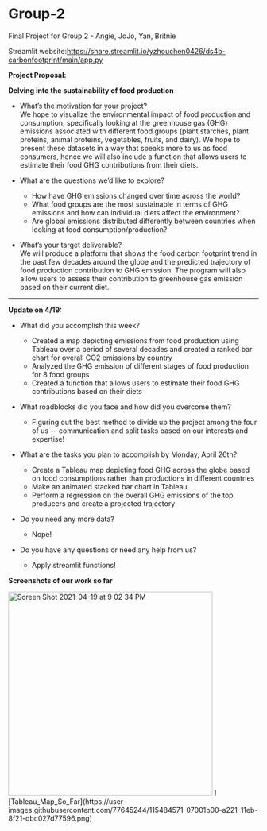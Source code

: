# Group-2
Final Project for Group 2 - Angie, JoJo, Yan, Britnie

Streamlit website:https://share.streamlit.io/yzhouchen0426/ds4b-carbonfootprint/main/app.py

**Project Proposal:**

**Delving into the sustainability of food production**

- What’s the motivation for your project?\
  We hope to visualize the environmental impact of food production and consumption, specifically looking at the greenhouse gas (GHG) emissions associated with different food 
  groups (plant starches, plant proteins, animal proteins, vegetables, fruits, and dairy). We hope to present these datasets in a way that speaks more to us as food consumers, hence we will also include a function that allows users to estimate their food GHG contributions from their diets.

- What are the questions we’d like to explore?
  - How have GHG emissions changed over time across the world?
  - What food groups are the most sustainable in terms of GHG emissions and how can individual diets affect the environment?
  - Are global emissions distributed differently between countries when looking at food consumption/production?

- What’s your target deliverable?\
  We will produce a platform that shows the food carbon footprint trend in the past few decades around the globe and the predicted trajectory of food production contribution 
  to GHG emission.
  The program will also allow users to assess their contribution to greenhouse gas emission based on their current diet.

***
**Update on 4/19:**

- What did you accomplish this week?
  - Created a map depicting emissions from food production using Tableau over a period of several decades and created a ranked bar chart for overall CO2 emissions by country
  - Analyzed the GHG emission of different stages of food production for 8 food groups
  - Created a function that allows users to estimate their food GHG contributions based on their diets

- What roadblocks did you face and how did you overcome them?
  - Figuring out the best method to divide up the project among the four of us -- communication and split tasks based on our interests and expertise!

- What are the tasks you plan to accomplish by Monday, April 26th?
  - Create a Tableau map depicting food GHG across the globe based on food consumptions rather than productions in different countries
  - Make an animated stacked bar chart in Tableau 
  - Perform a regression on the overall GHG emissions of the top producers and create a projected trajectory

- Do you need any more data?
  - Nope!

- Do you have any questions or need any help from us?
  - Apply streamlit functions!

**Screenshots of our work so far** 

<img width="411" alt="Screen Shot 2021-04-19 at 9 02 34 PM" src="https://user-images.githubusercontent.com/78391547/115321882-cb971b00-a152-11eb-9efb-395e7579a273.png">
![Tableau_Map_So_Far](https://user-images.githubusercontent.com/77645244/115484571-07001b00-a221-11eb-8f21-dbc027d77596.png)

